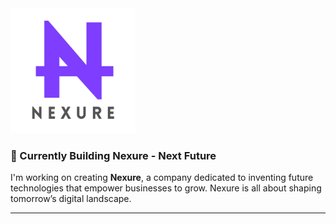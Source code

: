 <img src="/assets/Nexure_Logo.png" alt="Nexure Logo" width="200" height="200">


### 🚀 Currently Building Nexure - Next Future
I'm working on creating **Nexure**, a company dedicated to inventing future technologies that empower businesses to grow. Nexure is all about shaping tomorrow’s digital landscape.

---


